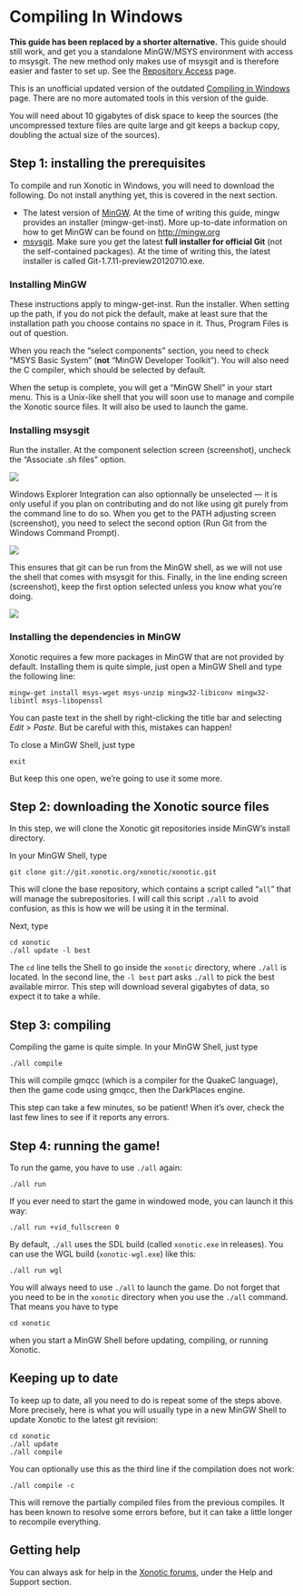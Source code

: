 Compiling In Windows
====================

**This guide has been replaced by a shorter alternative.** This guide should still work, and get you a standalone MinGW/MSYS environment with access to msysgit. The new method only makes use of msysgit and is therefore easier and faster to set up. See the [Repository Access](Repository_Access#windows) page.

This is an unofficial updated version of the outdated [Compiling in Windows](Outdated_Compiling_in_Windows) page. There are no more automated tools in this version of the guide.

You will need about 10 gigabytes of disk space to keep the sources (the uncompressed texture files are quite large and git keeps a backup copy, doubling the actual size of the sources).

Step 1: installing the prerequisites
------------------------------------

To compile and run Xonotic in Windows, you will need to download the following. Do not install anything yet, this is covered in the next section.

-   The latest version of [MinGW](http://sourceforge.net/projects/mingw/files/). At the time of writing this guide, mingw provides an installer (mingw-get-inst). More up-to-date information on how to get MinGW can be found on http://mingw.org
-   [msysgit](https://code.google.com/p/msysgit/downloads/list). Make sure you get the latest **full installer for official Git** (not the self-contained packages). At the time of writing this, the latest installer is called Git-1.7.11-preview20120710.exe.

### Installing MinGW

These instructions apply to mingw-get-inst. Run the installer. When setting up the path, if you do not pick the default, make at least sure that the installation path you choose contains no space in it. Thus, Program Files is out of question.

When you reach the “select components” section, you need to check “MSYS Basic System” (**not** “MinGW Developer Toolkit”). You will also need the C compiler, which should be selected by default.

When the setup is complete, you will get a “MinGW Shell” in your start menu. This is a Unix-like shell that you will soon use to manage and compile the Xonotic source files. It will also be used to launch the game.

### Installing msysgit

Run the installer.
At the component selection screen (screenshot), uncheck the “Associate .sh files” option.  

![](assets/images/git-1-components.png)

Windows Explorer Integration can also optionnally be unselected — it is only useful if you plan on contributing and do not like using git purely from the command line to do so.
When you get to the PATH adjusting screen (screenshot), you need to select the second option (Run Git from the Windows Command Prompt).  

![](assets/images/git-2-path.png)

This ensures that git can be run from the MinGW shell, as we will not use the shell that comes with msysgit for this.
Finally, in the line ending screen (screenshot), keep the first option selected unless you know what you’re doing.  

![](assets/images/git-3-crlf.png)

### Installing the dependencies in MinGW

Xonotic requires a few more packages in MinGW that are not provided by default. Installing them is quite simple, just open a MinGW Shell and type the following line:

    mingw-get install msys-wget msys-unzip mingw32-libiconv mingw32-libintl msys-libopenssl

You can paste text in the shell by right-clicking the title bar and selecting *Edit* \> *Paste*. But be careful with this, mistakes can happen!

To close a MinGW Shell, just type

    exit

But keep this one open, we’re going to use it some more.

Step 2: downloading the Xonotic source files
--------------------------------------------

In this step, we will clone the Xonotic git repositories inside MinGW’s install directory.

In your MinGW Shell, type

    git clone git://git.xonotic.org/xonotic/xonotic.git

This will clone the base repository, which contains a script called “`all`” that will manage the subrepositories. I will call this script `./all` to avoid confusion, as this is how we will be using it in the terminal.

Next, type

    cd xonotic
    ./all update -l best

The `cd` line tells the Shell to go inside the `xonotic` directory, where `./all` is located. In the second line, the `-l best` part asks `./all` to pick the best available mirror. This step will download several gigabytes of data, so expect it to take a while.

Step 3: compiling
-----------------

Compiling the game is quite simple. In your MinGW Shell, just type

    ./all compile

This will compile gmqcc (which is a compiler for the QuakeC language), then the game code using gmqcc, then the DarkPlaces engine.

This step can take a few minutes, so be patient! When it’s over, check the last few lines to see if it reports any errors.

Step 4: running the game!
-------------------------

To run the game, you have to use `./all` again:

    ./all run

If you ever need to start the game in windowed mode, you can launch it this way:

    ./all run +vid_fullscreen 0

By default, `./all` uses the SDL build (called `xonotic.exe` in releases). You can use the WGL build (`xonotic-wgl.exe`) like this:

    ./all run wgl

You will always need to use `./all` to launch the game. Do not forget that you need to be in the `xonotic` directory when you use the `./all` command. That means you have to type

    cd xonotic

when you start a MinGW Shell before updating, compiling, or running Xonotic.

Keeping up to date
------------------

To keep up to date, all you need to do is repeat some of the steps above. More precisely, here is what you will usually type in a new MinGW Shell to update Xonotic to the latest git revision:

    cd xonotic
    ./all update
    ./all compile

You can optionally use this as the third line if the compilation does not work:

    ./all compile -c

This will remove the partially compiled files from the previous compiles. It has been known to resolve some errors before, but it can take a little longer to recompile everything.

Getting help
------------

You can always ask for help in the [Xonotic forums](http://forums.xonotic.org), under the Help and Support section.

